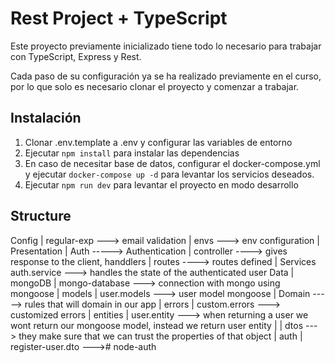 # Rest Project + TypeScript

Este proyecto previamente inicializado tiene todo lo necesario para trabajar con TypeScript, Express y Rest.

Cada paso de su configuración ya se ha realizado previamente en el curso, por lo que solo es necesario clonar el proyecto y comenzar a trabajar.


## Instalación

1. Clonar .env.template a .env y configurar las variables de entorno
2. Ejecutar `npm install` para instalar las dependencias
3. En caso de necesitar base de datos, configurar el docker-compose.yml y ejecutar `docker-compose up -d` para levantar los servicios deseados.
4. Ejecutar `npm run dev` para levantar el proyecto en modo desarrollo






## Structure
Config
|    regular-exp ---> email validation
|    envs ---> env configuration
|
Presentation
|    Auth -----> Authentication
|        controller ----> gives response to the client, handdlers
|        routes     ----> routes defined
|    Services
         auth.service ---> handles the state of the authenticated user
Data
|    mongoDB
|        mongo-database ---> connection with mongo using mongoose
|         models
|            user.models ---> user model mongoose
|
Domain -----> rules that will domain in our app
|   errors
|       custom.errors ---> customized errors
|   entities
|       user.entity ---> when returning a user we wont return our mongoose model, instead we return user entity
|
|   dtos ---> they make sure that we can trust the properties of that object
|       auth
|           register-user.dto --->#   n o d e - a u t h  
 